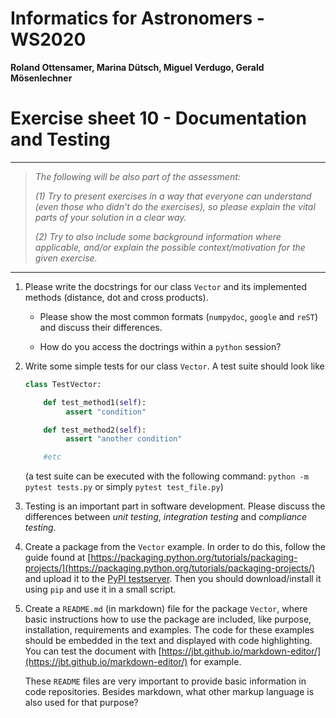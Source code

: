 Informatics for Astronomers - WS2020
====================================

**Roland Ottensamer, Marina Dütsch, Miguel Verdugo, Gerald Mösenlechner**

Exercise sheet 10 - Documentation and Testing
=============================================

------------------------------------------------------------------------

> *The following will be also part of the assessment:*
>
> *(1) Try to present exercises in a way that everyone can understand
> (even those who didn't do the exercises), so please explain the vital
> parts of your solution in a clear way.*
>
> *(2) Try to also include some background information where applicable,
> and/or explain the possible context/motivation for the given
> exercise.*

------------------------------------------------------------------------

1. Please write the docstrings for our class ``Vector`` and its implemented methods (distance,
   dot and cross products).  

    - Please show the most common formats (``numpydoc``, ``google`` and ``reST``) and
    discuss their differences.

    - How do you access the doctrings within a ``python`` session?

2. Write some simple tests for our class ``Vector``. A test suite should look like

   ````python
   class TestVector:

       def test_method1(self):
            assert "condition"

       def test_method2(self):
            assert "another condition"        

       #etc
   ````
   (a test suite can be executed with the following command: ``python -m pytest tests.py`` or simply ``pytest test_file.py``)

3. Testing is an important part in software development. Please discuss the differences between *unit testing*, *integration testing* and *compliance testing*.

4. Create a package from the ``Vector`` example. In order to do this, follow the guide found at
 [https://packaging.python.org/tutorials/packaging-projects/](https://packaging.python.org/tutorials/packaging-projects/) and upload it to the [PyPI testserver](https://test.pypi.org/). Then you should download/install it using `pip` and use it in a small script.

5. Create a `README.md` (in markdown) file for the package `Vector`, where basic instructions how to use the package are included, like purpose, installation, requirements and examples. The code for these examples should be embedded in the text and displayed with code highlighting. You can test the document with [https://jbt.github.io/markdown-editor/](https://jbt.github.io/markdown-editor/) for example.

   These `README` files are very important to provide basic information in code repositories. Besides markdown, what other markup language is also used for that purpose?
